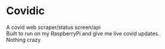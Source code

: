 # Covidic
A covid web scraper/status screen/api\
Built to run on my RaspberryPi and give me live covid updates.\
Nothing crazy
